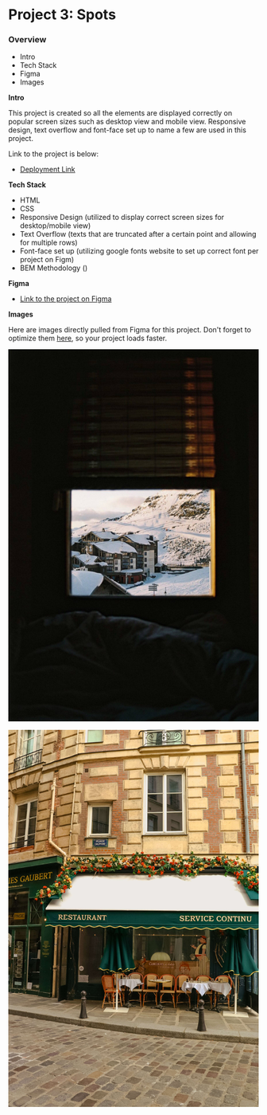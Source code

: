 # Project 3: Spots

### Overview

- Intro
- Tech Stack
- Figma
- Images

**Intro**

This project is created so all the elements are displayed correctly on popular screen sizes such as desktop view and mobile view. Responsive design, text overflow and font-face set up to name a few are used in this project.

Link to the project is below:

- [Deployment Link](https://celine531.github.io/se_project_spots/)

**Tech Stack**

- HTML
- CSS
- Responsive Design (utilized to display correct screen sizes for desktop/mobile view)
- Text Overflow (texts that are truncated after a certain point and allowing for multiple rows)
- Font-face set up (utilizing google fonts website to set up correct font per project on Figm)
- BEM Methodology ()

**Figma**

- [Link to the project on Figma](https://www.figma.com/file/BBNm2bC3lj8QQMHlnqRsga/Sprint-3-Project-%E2%80%94-Spots?type=design&node-id=2%3A60&mode=design&t=afgNFybdorZO6cQo-1)

**Images**

Here are images directly pulled from Figma for this project.
Don't forget to optimize them [here](https://tinypng.com/), so your project loads faster.

![Alt text](./images/1-photo-by-moritz-feldmann-from-pexels.jpg)

![Alt text](./images/2-photo-by-ceiline-from-pexels.jpg)
